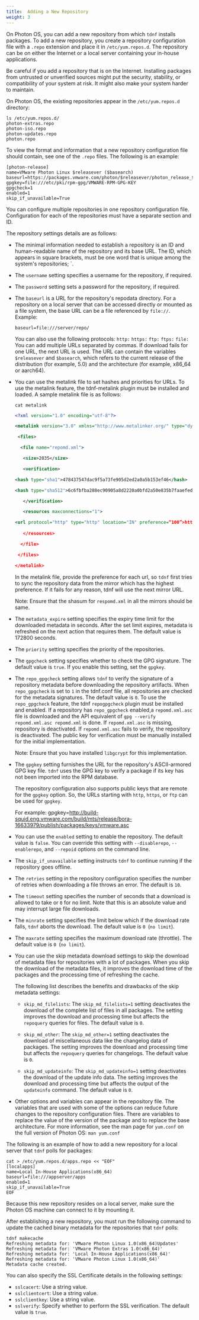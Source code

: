 ```yaml
---
title:  Adding a New Repository
weight: 3
---
```


On Photon OS, you can add a new repository from which `tdnf` installs packages. To add a new repository, you create a repository configuration file with a `.repo` extension and place it in `/etc/yum.repos.d`. The repository can be on either the Internet or a local server containing your in-house applications. 

Be careful if you add a repository that is on the Internet. Installing packages from untrusted or unverified sources might put the security, stability, or compatibility of your system at risk. It might also make your system harder to maintain.  

On Photon OS, the existing repositories appear in the `/etc/yum.repos.d` directory:

	ls /etc/yum.repos.d/
	photon-extras.repo
	photon-iso.repo
	photon-updates.repo
	photon.repo 

To view the format and information that a new repository configuration file should contain, see one of the `.repo` files. The following is an example:

```
[photon-release]
name=VMware Photon Linux $releasever ($basearch)
baseurl=https://packages.vmware.com/photon/$releasever/photon_release_$releasever_$basearch
gpgkey=file:///etc/pki/rpm-gpg/VMWARE-RPM-GPG-KEY
gpgcheck=1
enabled=1
skip_if_unavailable=True
```

You can configure multiple repositories in one repository configuration file. Configuration for each of the repositories must have a separate section and ID. 


The repository settings details are as follows:



- The minimal information needed to establish a repository is an ID and human-readable name of the repository and its base URL. The ID, which appears in square brackets, must be one word that is unique among the system's repositories; `.


- The `username` setting specifies a username for the repository, if required.

- The `password` setting sets a password for the repository, if required.


- The `baseurl` is a URL for the repository's repodata directory. For a repository on a local server that can be accessed directly or mounted as a file system, the base URL can be a file referenced by `file://`. Example:  

	`baseurl=file:///server/repo/`   <p>
You can also use the following protocols: `http:`  `https:` `ftp:` `ftps:` `file:`
You can add multiple URLs separated by commas. If download fails for one URL, the next URL is used. 
The URL can contain the variables `$releasever` and `$basearch`, which refers to the current release of the distribution (for example, 5.0) and the architecture (for example, x86_64 or aarch64). 


- You can use the metalink file to set hashes and priorities for URLs. To use the metalink feature, the tdnf-metalink plugin must be installed and loaded. A sample metalink file is as follows:

    `cat metalink`

    ```xml    
    <?xml version="1.0" encoding="utf-8"?>
    
    <metalink version="3.0" xmlns="http://www.metalinker.org/" type="dynamic" pubdate="Wed, 05 Feb 2020 08:14:56 GMT" generator="mirrormanager" xmlns:mm0="http://fedorahosted.org/mirrormanager">
    
     <files>
    
      <file name="repomd.xml">
    
       <size>2035</size>
    
       <verification>
    
    <hash type="sha1">478437547dac9f5a73fe905d2ed2a0a5b153ef46</hash>
    
    <hash type="sha512">6c6fbfba288ec90905a8d2220a0bfd2a50e835b7faaefedb6978df6ca59c5bce25cc1ddd33023e305b20bcffc702ee2bd61d0855f4f1b2fd7c8f5109e428a764</hash>
    
       </verification>
    
       <resources maxconnections="1">
    
    <url protocol="http" type="http" location="IN" preference=“100”>https://packages.vmware.com/photon/3.0/photon_updates_3.0_x86_64/repodata/repomd.xml</url>
     
       </resources>
    
      </file>
    
     </files>
    
    </metalink>
    ```

    
  In the metalink file, provide the preference for each url, so `tdnf` first tries to sync the repository data from the mirror which has the highest preference. If it fails for any reason, tdnf will use the next mirror URL.

  Note: Ensure that the shasum for `respomd.xml` in all the mirrors should be same.

- The `metadata_expire` setting specifies the expiry time limit for the downloaded metadata in seconds. After the set limit expires, metadata is refreshed on the next action that requires them. The default value is 172800 seconds.

- The `priority` setting specifies the priority of the repositories. 

- The `gpgcheck` setting specifies whether to check the GPG signature. The default value is `true`. If you enable this setting, set the `gpgkey`.

- The `repo_gpgcheck` setting allows `tdnf` to verify the signature of a repository metadata before downloading the repository artifacts. When `repo_gpgcheck` is set to `1` in the tdnf.conf file, all repositories are checked for the metadata signatures. The default value is `0`. To use the `repo_gpgcheck` feature, the tdnf `repogpgcheck` plugin must be installed and enabled.
  If a repository has `repo_gpgcheck` enabled,a `repomd.xml.asc` file is downloaded and the API equivalent of `gpg --verify repomd.xml.asc repomd.xml` is done. If `repomd.xml.asc` is missing, repository is deactivated. If `repomd.xml.asc` fails to verify, the repository is deactivated. The public key for verification must be manually installed for the initial implementation.

  Note: Ensure that you have installed `libgcrypt` for this implementation.

- The `gpgkey` setting furnishes the URL for the repository's ASCII-armored GPG key file. `tdnf` uses the GPG key to verify a package if its key has not been imported into the RPM database. 

  The repository configuration also supports public keys that are remote for the `gpgkey` option. So, the URLs starting with `http`, `https`, or `ftp` can be used for `gpgkey`.

  For example:
    gpgkey=http://build-squid.eng.vmware.com/build/mts/release/bora-16633979/publish/packages/keys/vmware.asc 


- You can use the `enabled` setting to enable the repository. The default value is `false`. You can override this setting with `--disablerepo`, `--enablerepo`, and `--repoid` options on the command line. 


- The `skip_if_unavailable` setting instructs `tdnf` to continue running if the repository goes offline.

- The `retries` setting in the repository configuration specifies the number of retries when downloading a file throws an error. The default is `10`. 

- The `timeout` setting specifies the number of seconds that a download is allowed to take or `0` for no limit. Note that this is an absolute value and may interrupt large file downloads.

- The `minrate` setting specifies the limit below which if the download rate falls, `tdnf` aborts the download. The default value is `0 `(`no limit`).

- The `maxrate` setting specifies the maximum download rate (throttle). The default value is `0 `(`no limit`).

- You can use the skip metadata download settings to skip the download of metadata files for repositories with a lot of packages. When you skip the download of the metadata files, it improves the download time of the packages and the processing time of refreshing the cache.

    The following list describes the benefits and drawbacks of the skip metadata settings: 

	- `skip_md_filelists`: The `skip_md_filelists=1` setting deactivates the download of the complete list of files in all packages. The setting improves the download and processing time but affects the `repoquery` queries for files. The default value is `0`.
	
	- `skip_md_other`: The `skip_md_other=1` setting deactivates the download of miscellaneous data like the changelog data of packages. The setting improves the download and processing time but affects the `repoquery` queries for changelogs. The default value is `0`.
	
	- `skip_md_updateinfo`: The `skip_md_updateinfo=1` setting deactivates the download of the update info data. The setting improves the download and processing time but affects the output of the `updateinfo` command. The default value is `0`.

- Other options and variables can appear in the repository file. The variables that are used with some of the options can reduce future changes to the repository configuration files. There are variables to replace the value of the version of the package and to replace the base architecture. For more information, see the man page for `yum.conf` on the full version of Photon OS: `man yum.conf`

The following is an example of how to add a new repository for a local server that `tdnf` polls for packages:

	cat > /etc/yum.repos.d/apps.repo << "EOF"
	[localapps]
	name=Local In-House Applications(x86_64)
	baseurl=file:///appserver/apps
	enabled=1
	skip_if_unavailable=True
	EOF

Because this new repository resides on a local server, make sure the Photon OS machine can connect to it by mounting it. 

After establishing a new repository, you must run the following command to update the cached binary metadata for the repositories that `tdnf` polls:

	tdnf makecache
	Refreshing metadata for: 'VMware Photon Linux 1.0(x86_64)Updates'
	Refreshing metadata for: 'VMware Photon Extras 1.0(x86_64)'
	Refreshing metadata for: 'Local In-House Applications(x86_64)'
	Refreshing metadata for: 'VMware Photon Linux 1.0(x86_64)'
	Metadata cache created.

You can also specify the SSL Certificate details in the following settings:

- `sslcacert`: Use a string value.
- `sslclientcert`: Use a string value.
- `sslclientkey`: Use a string value.
- `sslverify`: Specify whether to perform the SSL verification. The default value is `true`.